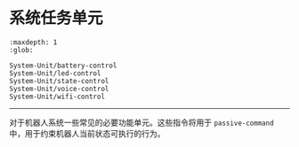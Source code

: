 # 系统任务单元

```{toctree}
:maxdepth: 1
:glob:

System-Unit/battery-control
System-Unit/led-control
System-Unit/state-control
System-Unit/voice-control
System-Unit/wifi-control
```

------

对于机器人系统一些常见的必要功能单元。这些指令将用于 `passive-command` 中，用于约束机器人当前状态可执行的行为。

